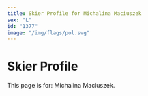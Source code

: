 ```yaml
---
title: Skier Profile for Michalina Maciuszek
sex: "L"
id: "1377"
image: "/img/flags/pol.svg" 
---
```


# Skier Profile

This page is for: Michalina Maciuszek.
    